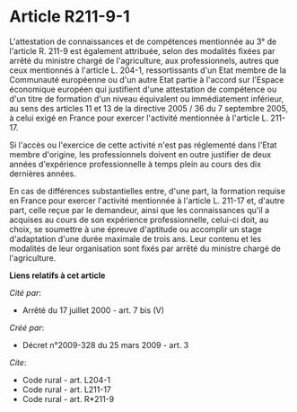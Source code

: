 # Article R211-9-1

L'attestation de connaissances et de compétences mentionnée au 3° de l'article R. 211-9 est également attribuée, selon des
modalités fixées par arrêté du ministre chargé de l'agriculture, aux professionnels, autres que ceux mentionnés à l'article
L. 204-1, ressortissants d'un Etat membre de la Communauté européenne ou d'un autre Etat partie à l'accord sur l'Espace
économique européen qui justifient d'une attestation de compétence ou d'un titre de formation d'un niveau équivalent ou
immédiatement inférieur, au sens des articles 11 et 13 de la directive 2005 / 36 du 7 septembre 2005, à celui exigé en France
pour exercer l'activité mentionnée à l'article L. 211-17. 

Si l'accès ou l'exercice de cette activité n'est pas réglementé dans l'Etat membre d'origine, les professionnels doivent en
outre justifier de deux années d'expérience professionnelle à temps plein au cours des dix dernières années. 

En cas de différences substantielles entre, d'une part, la formation requise en France pour exercer l'activité mentionnée à
l'article L. 211-17 et, d'autre part, celle reçue par le demandeur, ainsi que les connaissances qu'il a acquises au cours de
son expérience professionnelle, celui-ci doit, au choix, se soumettre à une épreuve d'aptitude ou accomplir un stage
d'adaptation d'une durée maximale de trois ans. Leur contenu et les modalités de leur organisation sont fixés par arrêté du
ministre chargé de l'agriculture.

**Liens relatifs à cet article**

_Cité par_:

  - Arrêté du 17 juillet 2000 - art. 7 bis (V)

_Créé par_:

  - Décret n°2009-328 du 25 mars 2009 - art. 3

_Cite_:

  - Code rural - art. L204-1
  - Code rural - art. L211-17
  - Code rural - art. R*211-9
